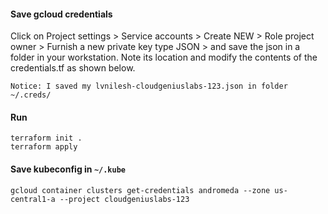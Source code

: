 #### Save gcloud credentials

Click on Project settings > Service accounts > Create NEW > Role project owner > Furnish a new private key type JSON > and save the json in a folder in your workstation. Note its location and modify the contents of the credentials.tf as shown below.

    Notice: I saved my lvnilesh-cloudgeniuslabs-123.json in folder ~/.creds/

#### Run

    terraform init .
    terraform apply

#### Save kubeconfig in `~/.kube`

    gcloud container clusters get-credentials andromeda --zone us-central1-a --project cloudgeniuslabs-123

